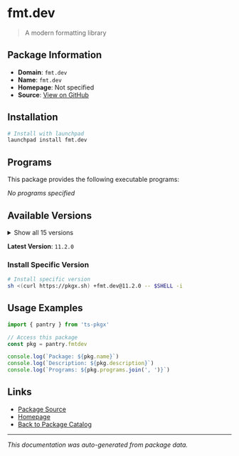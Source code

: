 # fmt.dev

> A modern formatting library

## Package Information

- **Domain**: `fmt.dev`
- **Name**: `fmt.dev`
- **Homepage**: Not specified
- **Source**: [View on GitHub](https://github.com/pkgxdev/pantry/tree/main/projects/fmt.dev/package.yml)

## Installation

```bash
# Install with launchpad
launchpad install fmt.dev
```

## Programs

This package provides the following executable programs:

*No programs specified*

## Available Versions

<details>
<summary>Show all 15 versions</summary>

- `11.2.0`, `11.1.4`, `11.1.3`, `11.1.2`, `11.1.1`
- `11.1.0`, `11.0.2`, `11.0.1`, `11.0.0`, `10.2.1`
- `10.2.0`, `10.1.1`, `10.1.0`, `10.0.0`, `9.1.0`

</details>

**Latest Version**: `11.2.0`

### Install Specific Version

```bash
# Install specific version
sh <(curl https://pkgx.sh) +fmt.dev@11.2.0 -- $SHELL -i
```

## Usage Examples

```typescript
import { pantry } from 'ts-pkgx'

// Access this package
const pkg = pantry.fmtdev

console.log(`Package: ${pkg.name}`)
console.log(`Description: ${pkg.description}`)
console.log(`Programs: ${pkg.programs.join(', ')}`)
```

## Links

- [Package Source](https://github.com/pkgxdev/pantry/tree/main/projects/fmt.dev/package.yml)
- [Homepage](#)
- [Back to Package Catalog](../../package-catalog.md)

---

*This documentation was auto-generated from package data.*
